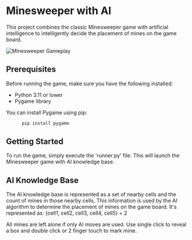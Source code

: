 # Minesweeper with AI

This project combines the classic Minesweeper game with artificial intelligence to intelligently decide the placement of mines on the game board.

![Minesweeper Gameplay](https://github.com/Baniya-sen/AI-MINESWEEPER/assets/144620117/b261a16b-9673-4a52-a7b6-64fabbfea59a)



## Prerequisites

Before running the game, make sure you have the following installed:
- Python 3.11 or lower
- Pygame library

You can install Pygame using pip:
```Python
      pip install pygame
  ```


## Getting Started

To run the game, simply execute the 'runner.py' file. This will launch the Minesweeper game with AI knowledge base.

## AI Knowledge Base

The AI knowledge base is represented as a set of nearby cells and the count of mines in those nearby cells. This information is used by the AI algorithm to determine the placement of mines on the game board. It's represented as: {cell1, cell2, cell3, cell4, cell5} = 2

All mines are left alone if only AI moves are used. Use single click to reveal a box and double click or 2 finger touch to mark mine.
